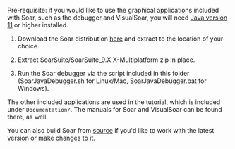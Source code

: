 
<!-- TODO: face palm emoji: 🤦 please just restructure the release to simplify this for everyone -->

Pre-requisite: if you would like to use the graphical applications included with Soar, such as the debugger and VisualSoar, you will need [Java version 11](https://adoptium.net/temurin/releases/?variant=openjdk11) or higher installed.

1. Download the Soar distribution [here](https://github.com/SoarGroup/Soar/releases/tag/releases/9.6.2) and extract to the location of your choice.

2. Extract SoarSuite/SoarSuite_9.X.X-Multiplatform.zip in place.

3. Run the Soar debugger via the script included in this folder (SoarJavaDebugger.sh for Linux/Mac, SoarJavaDebugger.bat for Windows).

The other included applications are used in the tutorial, which is included under `Documentation/`. The manuals for Soar and VisualSoar can be found there, as well. 

You can also build Soar from [source](https://github.com/SoarGroup/Soar) if you'd like to work with the latest version or make changes to it.

<!-- TODO: once the tutorials are online, link to them here. -->
